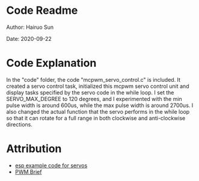 # Code Readme
Author: Hairuo Sun

Date: 2020-09-22

# Code Explanation
In the "code" folder, the code "mcpwm_servo_control.c" is included. It created a servo control task, initialized this mcpwm servo control unit and display tasks specified by the servo code in the while loop. I set the SERVO_MAX_DEGREE to 120 degrees, and I experimented with the min pulse width is around 600us, while the max pulse width is around 2700us. I also changed the actual function that the servo performs in the while loop so that it can rotate for a full range in both clockwise and anti-clockwise directions.

# Attribution
* [esp example code for servos](https://github.com/espressif/esp-idf/tree/master/examples/peripherals/mcpwm/mcpwm_servo_control)
* [PWM Brief](http://whizzer.bu.edu/briefs/design-patterns/dp-pwm)

